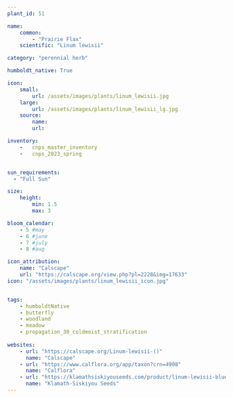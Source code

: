 ```yaml
---
plant_id: 51

name: 
    common: 
        - "Prairie Flax"  
    scientific: "Linum lewisii"  

category: "perennial herb"

humboldt_native: True

icon: 
    small: 
        url: /assets/images/plants/linum_lewisii.jpg
    large: 
        url: /assets/images/plants/linum_lewisii_lg.jpg
    source: 
        name: 
        url: 

inventory: 
    -   cnps_master_inventory
    -   cnps_2023_spring


sun_requirements:
  - "Full Sun"

size:
    height: 
        min: 1.5
        max: 3

bloom_calendar: 
    - 5 #may
    - 6 #june
    - 7 #july
    - 8 #aug

icon_attribution: 
    name: "Calscape"
    url: "https://calscape.org/view.php?pl=2228&img=17633"
icon: "/assets/images/plants/linum_lewisii_icon.jpg" 


tags:
    - humboldtNative
    - butterfly
    - woodland
    - meadow
    - propagation_30_coldmoist_stratification
    
websites:
    - url: "https://calscape.org/Linum-lewisii-()"
      name: "Calscape"
    - url: "https://www.calflora.org/app/taxon?crn=4908"
      name: "Calflora"
    - url: "https://klamathsiskiyouseeds.com/product/linum-lewisii-blue-wild-flax/"
      name: "Klamath-Siskiyou Seeds"
---
```

